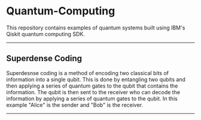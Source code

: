 # Quantum-Computing
This repository contains examples of quantum systems built using IBM's Qiskit quantum computing SDK.

---

## Superdense Coding

Superdesnse coding is a method of encoding two classical bits of information into a single qubit. This is done by entangling two qubits and then applying a series of quantum gates to the qubit that contains the information. The qubit is then sent to the receiver who can decode the information by applying a series of quantum gates to the qubit.
In this example "Alice" is the sender and "Bob" is the receiver. 

--- 
